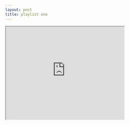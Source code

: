 ```yaml
---
layout: post
title: playlist one
---
```


<iframe src="https://open.spotify.com/embed?uri=spotify:user:karaimusic:playlist:42Yv4Z7yPxQ1nMXdJRMujN" width="380" height="300"></iframe>
